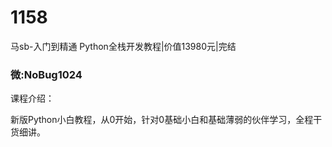 # 1158
马sb-入门到精通 Python全栈开发教程|价值13980元|完结
### 微:NoBug1024 


课程介绍：

新版Python小白教程，从0开始，针对0基础小白和基础薄弱的伙伴学习，全程干货细讲。
